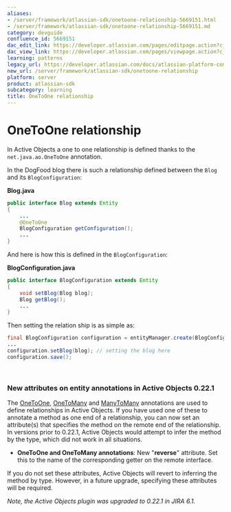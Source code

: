 ```yaml
---
aliases:
- /server/framework/atlassian-sdk/onetoone-relationship-5669151.html
- /server/framework/atlassian-sdk/onetoone-relationship-5669151.md
category: devguide
confluence_id: 5669151
dac_edit_link: https://developer.atlassian.com/pages/editpage.action?cjm=wozere&pageId=5669151
dac_view_link: https://developer.atlassian.com/pages/viewpage.action?cjm=wozere&pageId=5669151
learning: patterns
legacy_url: https://developer.atlassian.com/docs/atlassian-platform-common-components/active-objects/developing-your-plugin-with-active-objects/the-active-objects-library/onetoone-relationship
new_url: /server/framework/atlassian-sdk/onetoone-relationship
platform: server
product: atlassian-sdk
subcategory: learning
title: OneToOne relationship
---
```

# OneToOne relationship

In Active Objects a one to one relationship is defined thanks to the `net.java.ao.OneToOne` annotation.

In the DogFood blog there is such a relationship defined between the `Blog` and its `BlogConfiguration`:

**Blog.java**

``` java
public interface Blog extends Entity
{
    ...
    @OneToOne
    BlogConfiguration getConfiguration();
    ...
}
```

And here is how this is defined in the `BlogConfiguration`:

**BlogConfiguration.java**

``` java
public interface BlogConfiguration extends Entity
{
    void setBlog(Blog blog);
    Blog getBlog();
    ...
}
```

Then setting the relation ship is as simple as:

``` java
final BlogConfiguration configuration = entityManager.create(BlogConfiguration.class);
...
configuration.setBlog(blog); // setting the blog here
configuration.save();
```

 

### New attributes on entity annotations in Active Objects 0.22.1

The <a href="https://developer.atlassian.com/display/DOCS/OneToOne+Relationship" class="external-link">OneToOne</a>, <a href="https://developer.atlassian.com/display/DOCS/OneToMany+Relationship" class="external-link">OneToMany</a> and <a href="https://developer.atlassian.com/display/DOCS/ManyToMany+Relationship" class="external-link">ManyToMany</a> annotations are used to define relationships in Active Objects. If you have used one of these to annotate a method as one end of a relationship, you can now set an attribute(s) that specifies the method on the remote end of the relationship. In versions prior to 0.22.1, Active Objects would attempt to infer the method by the type, which did not work in all situations.

-   **OneToOne and OneToMany annotations**: New "**reverse**" attribute. Set this to the name of the corresponding getter on the remote interface.

If you do not set these attributes, Active Objects will revert to inferring the method by type. However, in a future upgrade, specifying these attributes will be required.

*Note, the Active Objects plugin was upgraded to 0.22.1 in JIRA 6.1.*



































































































































































































































































































































































































































































































































































































































